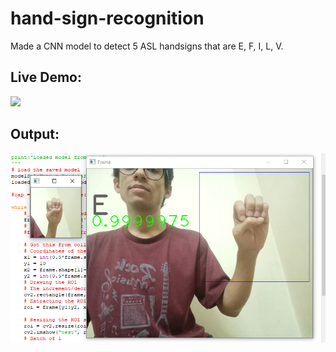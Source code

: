# hand-sign-recognition
Made a CNN model to detect 5 ASL handsigns that are E, F, I, L, V.

## Live Demo:
![](college-project.gif)

## Output:
![](res%20E.png)
